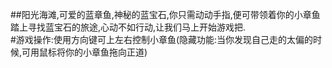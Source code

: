 ##阳光海滩,可爱的蓝章鱼,神秘的蓝宝石,你只需动动手指,便可带领着你的小章鱼踏上寻找蓝宝石的旅途,心动不如行动,让我们马上开始游戏把.  
#游戏操作:使用方向键可上左右控制小章鱼(隐藏功能:当你发现自己走的太偏的时候,可用鼠标将你的小章鱼拖向正道)   
![]()


